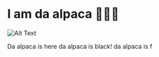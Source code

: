 # I am da alpaca 🧔🏿‍♀️

![Alt Text]([https://tenor.com/de/view/whats-up-its-ya-boy-jesus-motoki-maxted-moretoki-hey-its-me-jesus-hows-it-going-gif-24930843])

Da alpaca is here da alpaca is black! da alpaca is f
